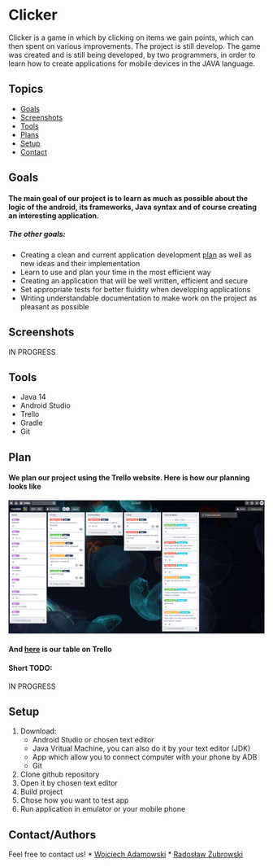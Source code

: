 # Clicker

Clicker is a game in which by clicking on items we gain points, which can then spent on various improvements. The project is still develop.
The game was created and is still being developed, by two programmers, in order to learn how to create applications for mobile devices in the JAVA language.

## Topics
* [Goals](#goals)
* [Screenshots](#screenshots)
* [Tools](#tools)
* [Plans](#plan)
* [Setup](#setup)
* [Contact](#contact)

## Goals

#### The main goal of our project is to learn as much as possible about the logic of the android, its frameworks, Java syntax and of course creating an interesting application. 
##### The other goals: 
* Creating a clean and current application development [plan](#plan) as well as new ideas and their implementation
* Learn to use and plan your time in the most efficient way
* Creating an application that will be well written, efficient and secure
* Set appropriate tests for better fluidity when developing applications
* Writing understandable documentation to make work on the project as pleasant as possible

## Screenshots

IN PROGRESS

## Tools

* Java 14
* Android Studio
* Trello
* Gradle
* Git

## Plan

#### We plan our project using the Trello website. Here is how our planning looks like

![Example_screenshot](./imagesForReadme/TrelloPlans.png)

#### And [here](https://trello.com/b/guU4PRcP/clicker) is our table on Trello

#### Short TODO: 

IN PROGRESS

## Setup

1. Download: 
    - Android Studio or chosen text editor
    - Java Vritual Machine, you can also do it by your text editor (JDK)
    - App which allow you to connect computer with your phone by ADB
    - Git
2. Clone github repository
3. Open it by chosen text editor
4. Build project 
5. Chose how you want to test app 
6. Run application in emulator or your mobile phone

## Contact/Authors
  Feel free to contact us!
    * [Wojciech Adamowski](mailto:wojtekadam1@gmail.com)
    * [Radosław Żubrowski](mailto:radoslaw.zubrowski@gmail.com)

